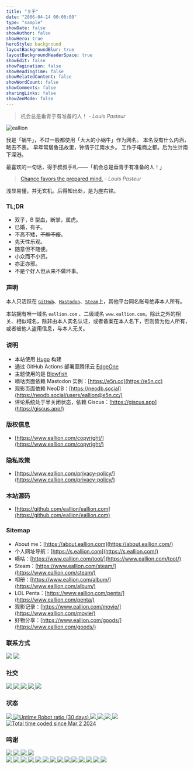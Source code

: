 ```yaml
---
title: "关于"
date: "2006-04-14 00:00:00"
type: "sample"
showDate: false
showAuthor: false
showHero: true
heroStyle: background
layoutBackgroundBlur: true
layoutBackgroundHeaderSpace: true
showEdit: false
showPagination: false
showReadingTime: false
showRelatedContent: false
showWordCount: false
showComments: false
sharingLinks: false
showZenMode: false
---
```


<div class="greyQuote">
    <blockquote>
        <span id="hitokoto">机会总是垂青于有准备的人！</span> - <cite><span id="author">Louis Pasteur</span></cite>
    </blockquote>
</div>

<img class="nozoom" src="/eallion.webp" alt="eallion" class="about-avatar">

我是「蜗牛」，不过一般都使用「大大的小蜗牛」作为网名。
本名没有什么内涵，略去不表。
早年常居鲁迅故里，钟情于江南水乡。
工作于电商之都。后为生计南下深港。

最喜欢的一句话，得于叔叔手札——「机会总是垂青于有准备的人！」

> [Chance favors the prepared mind.](https://en.wikipedia.org/wiki/Louis_Pasteur#Career) - _Louis Pasteur_

浅显易懂，并无玄机。后得知出处，是为座右铭。

### TL;DR

* 双子，B 型血，断掌，属虎。
* 已婚，有子。
* 不高不矮，~~不胖不瘦~~。
* 先天性乐观。
* 随意但不随便。
* 小众而不小资。
* 亦正亦邪。
* 不是个好人但从来不做坏事。

### 声明

本人只活跃在 [`GitHub`](https://github.com/eallion)、[`Mastodon`](https://e5n.cc/@eallion)、[`Steam`](https://steamcommunity.com/id/eallion)上，其他平台同名账号绝非本人所有。

本站拥有唯一域名 `eallion.com` 、二级域名 `www.eallion.com`。除此之外的相关、相似域名，除非由本人实名认证，或者备案在本人名下，否则皆为他人所有，或者被他人盗用信息，与本人无关。

### 说明

* 本站使用 [Hugo](https://gohugo.io/) 构建
* 通过 GitHub Actions 部署至腾讯云 [EdgeOne](https://e5n.cc/s/teo)
* 主题使用的是 [Blowfish](https://github.com/nunocoracao/blowfish)
* 嘀咕页面依赖 Mastodon 实例：[https://e5n.cc](https://e5n.cc)  
* 观影页面依赖 NeoDB：[https://neodb.social](https://neodb.social/users/eallion@e5n.cc/)
* 评论系统处于半关闭状态，依赖 Giscus：[https://giscus.app](https://giscus.app/)

### 版权信息

* [https://www.eallion.com/copyright/](https://www.eallion.com/copyright/)

### 隐私政策

* [https://www.eallion.com/privacy-policy/](https://www.eallion.com/privacy-policy/)

### 本站源码

* [https://github.com/eallion/eallion.com](https://github.com/eallion/eallion.com)

### Sitemap

* About me：[https://about.eallion.com](https://about.eallion.com/)
* 个人网址导航：[https://s.eallion.com](https://s.eallion.com/)
* 嘀咕：[https://www.eallion.com/toot/](https://www.eallion.com/toot/)
* Steam：[https://www.eallion.com/steam/](https://www.eallion.com/steam/)
* 相册：[https://www.eallion.com/album/](https://www.eallion.com/album/)
* LOL Penta：[https://www.eallion.com/penta/](https://www.eallion.com/penta/)
* 观影记录：[https://www.eallion.com/movie/](https://www.eallion.com/movie/)
* 好物分享：[https://www.eallion.com/goods/](https://www.eallion.com/goods/)

### 联系方式

<div class="badge">
  <a><img class="nozoom" src="https://img.shields.io/badge/Gmail-eallions@gmail.com-blue?style=flat&labelColor=555&logo=gmail&logoColor=fff"></a>
  <a href="https://keybase.io/eallion/pgp_keys.asc?fingerprint=4f07c9a0617d7166f03be7cc6a9279328406fb6c" target="_blank" rel="noopener noreferrer">
    <img class="nozoom" src="https://img.shields.io/keybase/pgp/eallion?label=Keybase%20OpenPGP&logo=keybase&logoColor=fff&style=flat">
  </a>
</div>

### 社交

<div class="badge">
  <a href="https://github.com/eallion" target="_blank" rel="noopener noreferrer">
    <img class="nozoom" src="https://img.shields.io/badge/GitHub-@eallion-blue?style=flat&labelColor=555&logo=GitHub&logoColor=fff">
  </a>
  <a href="https://e5n.cc/@eallion" target="_blank" rel="noopener noreferrer">
    <img class="nozoom" src="https://img.shields.io/badge/Mastodon-@eallion-blue?style=flat&labelColor=555&logo=mastodon&logoColor=fff">
  </a>
  <a href="https://steamcommunity.com/id/eallion" target="_blank" rel="noopener noreferrer">
    <img class="nozoom" src="https://img.shields.io/badge/Steam-@eallion-blue?style=flat&labelColor=555&logo=Steam&logoColor=fff">
  </a>
  <a href="https://x.com/eallion" target="_blank" rel="noopener noreferrer">
    <img class="nozoom" src="https://img.shields.io/badge/@eallion-blue?style=flat&labelColor=555&logo=x&logoColor=fff">
  </a>
  <a href="https://keybase.io/eallion" target="_blank" rel="noopener noreferrer">
    <img class="nozoom" src="https://img.shields.io/badge/Keybase-@eallion-blue?style=flat&labelColor=555&logo=Keybase&logoColor=fff">
  </a>
</div>

### 状态

<div class="badge">
  <a href="https://github.com/eallion/eallion.com/blob/main/LICENSE" target="_blank" rel="noopener noreferrer">
    <img class="nozoom" src="https://img.shields.io/badge/License-GLWT-green">
  </a>
  <a href="https://stats.uptimerobot.com/LvmZRfkNGP" target="_blank" rel="noopener noreferrer">
    <img class="nozoom" alt="Uptime Robot ratio (30 days)" src="https://img.shields.io/uptimerobot/ratio/m783953686-5912db7169eea9ce488b60c1?link=https%3A%2F%2Fstatus.eallion.com">
  </a>
  <a href="https://github.com/eallion/eallion.com" target="_blank" rel="noopener noreferrer">
    <img class="nozoom" src="https://img.shields.io/github/repo-size/eallion/eallion.com">
  </a>
  <a href="https://github.com/eallion/eallion.com/tags" target="_blank" rel="noopener noreferrer">
    <img class="nozoom" src="https://img.shields.io/github/v/tag/eallion/eallion.com">
  </a>
  <a href="https://github.com/eallion/eallion.com/tags" target="_blank" rel="noopener noreferrer">
    <img class="nozoom" src="https://img.shields.io/github/commits-since/eallion/eallion.com/v4.0.5/main">
  </a>
  <a href="https://github.com/eallion/eallion.com/commits/main" target="_blank" rel="noopener noreferrer">
    <img class="nozoom" src="https://img.shields.io/github/last-commit/eallion/eallion.com">
  </a>
  <a href="https://wakatime.com/@018dff59-cb93-47dc-bf2d-945cab4bdaae" target="_blank" rel="noopener noreferrer">
    <img class="nozoom" src="https://wakatime.com/badge/user/018dff59-cb93-47dc-bf2d-945cab4bdaae/project/018dffa2-e555-41e5-b4b8-abdc7df6ea3d.svg" alt="Total time coded since Mar 2 2024" />
  </a>
</div>

### 鸣谢

<div class="badge">
  <a href="https://html5.org/" target="_blank" rel="noopener noreferrer">
    <img class="nozoom" src="https://img.shields.io/badge/-HTML5-E34F26?style=flat&logo=html5&logoColor=white">
  </a>
  <a href="https://www.w3.org/Style/CSS/" target="_blank" rel="noopener noreferrer">
    <img class="nozoom" src="https://img.shields.io/badge/-CSS3-1572B6?style=flat&logo=css3&logoColor=white">
  </a>
  <a href="https://www.javascript.com/" target="_blank" rel="noopener noreferrer">
    <img class="nozoom" src="https://img.shields.io/badge/-JavaScript-F7DF1E?style=flat&logo=javascript&logoColor=white">
  </a>
  <a href="https://gohugo.io" target="_blank" rel="noopener noreferrer">
    <img class="nozoom" src="https://img.shields.io/badge/-Hugo-FF4088?style=flat&logo=Hugo&logoColor=white">
  </a>
</div>

<div class="badge">
  <a href="https://www.aliyun.com" target="_blank" rel="noopener noreferrer">
    <img class="nozoom" src="https://img.shields.io/badge/Aliyun-blue?style=flat&color=blue&labelColor=555&logo=Alibaba-Cloud&logoColor=fff">
  </a>
  <a href="https://www.cloudflare.com" target="_blank" rel="noopener noreferrer">
    <img class="nozoom" src="https://img.shields.io/badge/Cloudflare-blue?style=flat&color=blue&labelColor=555&logo=cloudflare&logoColor=fff">
  </a>
  <a href="https://docker.com/" target="_blank" rel="noopener noreferrer">
    <img class="nozoom" src="https://img.shields.io/badge/Docker-blue?style=flat&color=blue&labelColor=555&logo=Docker&logoColor=fff">
  </a>
  <a href="https://giscus.app/" target="_blank" rel="noopener noreferrer">
    <img class="nozoom" src="https://img.shields.io/badge/Giscus-blue?style=flat&color=blue&labelColor=555&logoColor=fff&logo=data:image/svg+xml;base64,PHN2ZyB4bWxucz0iaHR0cDovL3d3dy53My5vcmcvMjAwMC9zdmciIHdpZHRoPSIxZW0iIGhlaWdodD0iMWVtIiB2aWV3Qm94PSIwIDAgMjQgMjQiPjxwYXRoIGZpbGw9IndoaXRlIiBkPSJNNiAyTDIgOGwxMCAxNEwyMiA4bC00LTZ6Ii8+PC9zdmc+">
  </a>
  <a href="https://www.github.com" target="_blank" rel="noopener noreferrer">
    <img class="nozoom" src="https://img.shields.io/badge/GitHub-blue?style=flat&color=blue&labelColor=555&logo=GitHub&logoColor=fff">
  </a>
  <a href="https://github.com/actions" target="_blank" rel="noopener noreferrer">
    <img class="nozoom" src="https://img.shields.io/badge/GitHub%20Actions-blue?style=flat&color=blue&labelColor=555&logo=GitHub-Actions&logoColor=fff">
  </a>
  <a href="https://www.google.com" target="_blank" rel="noopener noreferrer">
    <img class="nozoom" src="https://img.shields.io/badge/Google-blue?style=flat&color=blue&labelColor=555&logo=Google&logoColor=fff">
  </a>
  <a href="https://fonts.google.com" target="_blank" rel="noopener noreferrer">
    <img class="nozoom" src="https://img.shields.io/badge/Google%20Fonts-blue?style=flat&color=blue&labelColor=555&logo=Google-Fonts&logoColor=fff">
  </a>
  <a href="https://gravatar.com/" target="_blank" rel="noopener noreferrer">
    <img class="nozoom" src="https://img.shields.io/badge/Gravatar-blue?style=flat&color=blue&labelColor=555&logo=Gravatar&logoColor=fff">
  </a>
  <a href="https://iconify.design/" target="_blank" rel="noopener noreferrer">
    <img class="nozoom" src="https://img.shields.io/badge/Iconify-blue?style=flat&color=blue&labelColor=555&logo=iconify&logoColor=fff">
  </a>
  <a href="https://www.jsdelivr.com/" target="_blank" rel="noopener noreferrer">
    <img class="nozoom" src="https://img.shields.io/badge/jsDelivr-blue?style=flat&color=blue&labelColor=555&logo=jsDelivr&logoColor=fff">
  </a>
  <a href="https://cloud.tencent.com" target="_blank" rel="noopener noreferrer">
    <img class="nozoom" src="https://img.shields.io/badge/Tencent%20Cloud-blue?style=flat&color=blue&labelColor=555&logo=tencent-qq&logoColor=fff">
  </a>
  <a href="https://vercel.com" target="_blank" rel="noopener noreferrer">
    <img class="nozoom" src="https://img.shields.io/badge/Vercel-blue?style=flat&color=blue&labelColor=555&logo=Vercel&logoColor=fff">
  </a>
  <a href="https://code.visualstudio.com/" target="_blank" rel="noopener noreferrer">
    <img class="nozoom" src="https://img.shields.io/badge/VS%20Code-blue?style=flat&color=blue&labelColor=555&logo=visual-studio-code&logoColor=fff">
  </a>
</div>
